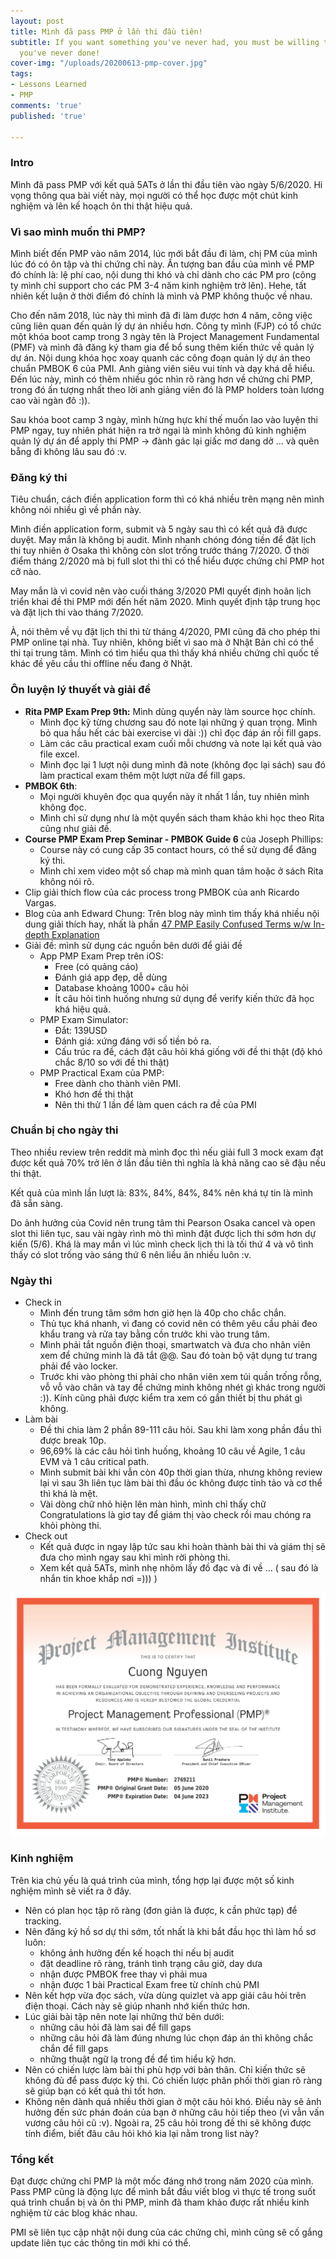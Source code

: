 ```yaml
---
layout: post
title: Mình đã pass PMP ở lần thi đầu tiên!
subtitle: If you want something you've never had, you must be willing to do something
  you've never done!
cover-img: "/uploads/20200613-pmp-cover.jpg"
tags:
- Lessons Learned
- PMP
comments: 'true'
published: 'true'

---
```

### Intro

Mình đã pass PMP với kết quả 5ATs ở lần thi đầu tiên vào ngày 5/6/2020. Hi vọng thông qua bài viết này, mọi người có thể học được một chút kinh nghiệm và lên kế hoạch ôn thi thật hiệu quả.

### Vì sao mình muốn thi PMP?

Mình biết đến PMP vào năm 2014, lúc mới bắt đầu đi làm, chị PM của mình lúc đó có ôn tập và thi chứng chỉ này. Ấn tượng ban đầu của mình về PMP đó chính là: lệ phí cao, nội dung thi khó và chỉ dành cho các PM pro (công ty mình chỉ support cho các PM 3-4 năm kinh nghiệm trở lên). Hehe, tất nhiên kết luận ở thời điểm đó chính là mình và PMP không thuộc về nhau.

Cho đến năm 2018, lúc này thì mình đã đi làm được hơn 4 năm, công việc cũng liên quan đến quản lý dự án nhiều hơn. Công ty mình (FJP) có tổ chức một khóa boot camp trong 3 ngày tên là Project Management Fundamental (PMF) và mình đã đăng ký tham gia để bổ sung thêm kiến thức về quản lý dự án. Nội dung khóa học xoay quanh các công đoạn quản lý dự án theo chuẩn PMBOK 6 của PMI. Anh giảng viên siêu vui tính và dạy khá dễ hiểu. Đến lúc này, mình có thêm nhiều góc nhìn rõ ràng hơn về chứng chỉ PMP, trong đó ấn tượng nhất theo lời anh giảng viên đó là PMP holders toàn lương cao vài ngàn đô :)).

Sau khóa boot camp 3 ngày, mình hừng hực khí thế muốn lao vào luyện thi PMP ngay, tuy nhiên phát hiện ra trở ngại là mình không đủ kinh nghiệm quản lý dự án để apply thi PMP -> đành gác lại giấc mơ dang dở ... và quên bẵng đi không lâu sau đó :v.

### Đăng ký thi

Tiêu chuẩn, cách điền application form thì có khá nhiều trên mạng nên mình không nói nhiều gì về phần này.

Mình điền application form, submit và 5 ngày sau thì có kết quả đã được duyệt. May mắn là không bị audit. Mình nhanh chóng đóng tiền để đặt lịch thi tuy nhiên ở Osaka thì không còn slot trống trước tháng 7/2020. Ở thời điểm tháng 2/2020 mà bị full slot thi thì có thể hiểu được chứng chỉ PMP hot cỡ nào.

May mắn là vì covid nên vào cuối tháng 3/2020 PMI quyết định hoãn lịch triển khai đề thi PMP mới đến hết năm 2020. Mình quyết định tập trung học và đặt lịch thi vào tháng 7/2020.

À, nói thêm về vụ đặt lịch thi thì từ tháng 4/2020, PMI cũng đã cho phép thi PMP online tại nhà. Tuy nhiên, không biết vì sao mà ở Nhật Bản chỉ có thể thi tại trung tâm. Mình có tìm hiểu qua thì thấy khá nhiều chứng chỉ quốc tế khác đề yêu cầu thi offline nếu đang ở Nhật.

### Ôn luyện lý thuyết và giải đề

* **Rita PMP Exam Prep 9th:** Mình dùng quyển này làm source học chính.
  * Mình đọc kỹ từng chương sau đó note lại những ý quan trọng. Mình bỏ qua hầu hết các bài exercise vì dài :)) chỉ đọc đáp án rồi fill gaps.
  * Làm các câu practical exam cuối mỗi chương và note lại kết quả vào file excel.
  * Mình đọc lại 1 lượt nội dung mình đã note (không đọc lại sách) sau đó làm practical exam thêm một lượt nữa để fill gaps.
* **PMBOK 6th**:
  * Mọi người khuyên đọc qua quyển này ít nhất 1 lần, tuy nhiên mình không đọc.
  * Mình chỉ sử dụng như là một quyển sách tham khảo khi học theo Rita cũng như giải đề.
* **Course PMP Exam Prep Seminar - PMBOK Guide 6** của Joseph Phillips:
  * Course này có cung cấp 35 contact hours, có thể sử dụng để đăng ký thi.
  * Mình chỉ xem video một số chap mà mình quan tâm hoặc ở sách Rita không nói rõ.
* Clip giải thích flow của các process trong PMBOK của anh Ricardo Vargas.
* Blog của anh Edward Chung: Trên blog này mình tìm thấy khá nhiều nội dung giải thích hay, nhất là phần [47 PMP Easily Confused Terms w/w In-depth Explanation](https://edward-designer.com/web/pmp-easily-confused-terms/)
* Giải đề: mình sử dụng các nguồn bên dưới để giải đề
  * App PMP Exam Prep trên iOS:
    * Free (có quảng cáo)
    * Đánh giá app đẹp, dễ dùng
    * Database khoảng 1000+ câu hỏi
    * Ít câu hỏi tình huống nhưng sử dụng để verify kiến thức đã học khá hiệu quả.
  * PMP Exam Simulator:
    * Đắt: 139USD
    * Đánh giá: xứng đáng với số tiền bỏ ra.
    * Cấu trúc ra đề, cách đặt câu hỏi khá giống với đề thi thật (độ khó chắc 8/10 so với đề thi thật)
  * PMP Practical Exam của PMP:
    * Free dành cho thành viên PMI.
    * Khó hơn đề thi thật
    * Nên thi thử 1 lần để làm quen cách ra đề của PMI

### Chuẩn bị cho ngày thi

Theo nhiều review trên reddit mà mình đọc thì nếu giải full 3 mock exam đạt được kết quả 70% trở lên ở lần đầu tiên thì nghĩa là khả năng cao sẽ đậu nếu thi thật.

Kết quả của mình lần lượt là: 83%, 84%, 84%, 84% nên khá tự tin là mình đã sẵn sàng.

Do ảnh hưởng của Covid nên trung tâm thi Pearson Osaka cancel và open slot thi liên tục, sau vài ngày rình mò thì mình đặt được lịch thi sớm hơn dự kiến (5/6). Khá là may mắn vì lúc mình check lịch thi là tối thứ 4 và vô tình thấy có slot trống vào sáng thứ 6 nên liều ăn nhiều luôn :v.

### Ngày thi

* Check in
  * Mình đến trung tâm sớm hơn giờ hẹn là 40p cho chắc chắn.
  * Thủ tục khá nhanh, vì đang có covid nên có thêm yêu cầu phải đeo khẩu trang và rửa tay bằng cồn trước khi vào trung tâm.
  * Mình phải tắt nguồn điện thoại, smartwatch và đưa cho nhân viên xem để chứng minh là đã tắt @@. Sau đó toàn bộ vật dụng tư trang phải để vào locker.
  * Trước khi vào phòng thi phải cho nhân viên xem túi quần trống rỗng, vỗ vỗ vào chân và tay để chứng minh không nhét gì khác trong người :)). Kính cũng phải được kiểm tra xem có gắn thiết bị thu phát gì không.
* Làm bài
  * Đề thi chia làm 2 phần 89-111 câu hỏi. Sau khi làm xong phần đầu thì được break 10p.
  * 96,69% là các câu hỏi tình huống, khoảng 10 câu về Agile, 1 câu EVM và 1 câu critical path.
  * Mình submit bài khi vẫn còn 40p thời gian thừa, nhưng không review lại vì sau 3h liên tục làm bài thì đầu óc không được tỉnh tảo và cơ thể thì khá là mệt.
  * Vài dòng chữ nhỏ hiện lên màn hình, mình chỉ thấy chữ Congratulations là giơ tay để giám thị vào check rồi mau chóng ra khỏi phòng thi.
* Check out
  * Kết quả được in ngay lập tức sau khi hoàn thành bài thi và giám thị sẽ đưa cho mình ngay sau khi mình rời phòng thi.
  * Xem kết quả 5ATs, mình nhẹ nhõm lấy đồ đạc và đi về ... ( sau đó là nhắn tin khoe khắp nơi =))) )

![](/uploads/20200617-img_0003.PNG)

### Kinh nghiệm

Trên kia chủ yếu là quá trình của mình, tổng hợp lại được một số kinh nghiệm mình sẽ viết ra ở đây.

* Nên có plan học tập rõ ràng (đơn giản là được, k cần phức tạp) để tracking.
* Nên đăng ký hồ sơ dự thi sớm, tốt nhất là khi bắt đầu học thì làm hồ sơ luôn:
  * không ảnh hưởng đến kế hoạch thi nếu bị audit
  * đặt deadline rõ ràng, tránh tình trạng câu giờ, day dưa
  * nhận được PMBOK free thay vì phải mua
  * nhận được 1 bài Practical Exam free từ chính chủ PMI
* Nên kết hợp vừa đọc sách, vừa dùng quizlet và app giải câu hỏi trên điện thoại. Cách này sẽ giúp nhanh nhớ kiến thức hơn.
* Lúc giải bài tập nên note lại những thứ bên dưới:
  * những câu hỏi đã làm sai để fill gaps
  * những câu hỏi đã làm đúng nhưng lúc chọn đáp án thì không chắc chắn để fill gaps
  * những thuật ngữ lạ trong đề để tìm hiểu kỹ hơn.
* Nên có chiến lược làm bài thi phù hợp với bản thân. Chỉ kiến thức sẽ không đủ để pass được kỳ thi. Có chiến lược phân phối thời gian rõ ràng sẽ giúp bạn có kết quả thi tốt hơn.
* Không nên dành quá nhiều thời gian ở một câu hỏi khó. Điều này sẽ ảnh hưởng đến sức phán đoán của bạn ở những câu hỏi tiếp theo (vì vẫn vấn vương câu hỏi cũ :v). Ngoài ra, 25 câu hỏi trong đề thi sẽ không được tính điểm, biết đâu câu hỏi khó kia lại nằm trong list này?

### Tổng kết

Đạt được chứng chỉ PMP là một mốc đáng nhớ trong năm 2020 của mình. Pass PMP cũng là động lực để mình bắt đầu viết blog vì thực tế trong suốt quá trình chuẩn bị và ôn thi PMP, mình đã tham khảo được rất nhiều kinh nghiệm từ các blog khác nhau.

PMI sẽ liên tục cập nhật nội dung của các chứng chỉ, mình cũng sẽ cố gắng update liên tục các thông tin mới khi có thể.